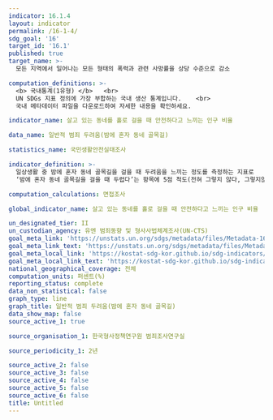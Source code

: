 ```yaml
---
indicator: 16.1.4
layout: indicator
permalink: /16-1-4/
sdg_goal: '16'
target_id: '16.1'
published: true
target_name: >-
  모든 지역에서 일어나는 모든 형태의 폭력과 관련 사망률을 상당 수준으로 감소

computation_definitions: >-
  <b> 국내통계(1유형) </b>   <br>
  UN SDGs 지표 정의에 가장 부합하는 국내 생산 통계입니다.    <br>
  국내 메타데이터 파일을 다운로드하여 자세한 내용을 확인하세요.

indicator_name: 살고 있는 동네를 홀로 걸을 때 안전하다고 느끼는 인구 비율

data_name: 일반적 범죄 두려움(밤에 혼자 동네 골목길)

statistics_name: 국민생활안전실태조사

indicator_definition: >-
  일상생활 중 밤에 혼자 동네 골목길을 걸을 때 두려움을 느끼는 정도를 측정하는 지표로
  ‘밤에 혼자 동네 골목길을 걸을 때 두렵다’는 항목에 5점 척도(전혀 그렇지 않다, 그렇지않은 편이다, 보통이다, 그런 편이다, 매우 그렇다)로 조사

computation_calculations: 면접조사

global_indicator_name: 살고 있는 동네를 홀로 걸을 때 안전하다고 느끼는 인구 비율

un_designated_tier: II
un_custodian_agency: 유엔 범죄동향 및 형사사법체계조사(UN-CTS)
goal_meta_link: 'https://unstats.un.org/sdgs/metadata/files/Metadata-16-01-04.pdf'
goal_meta_link_text: 'https://unstats.un.org/sdgs/metadata/files/Metadata-16-01-04.pdf'
goal_meta_local_link: 'https://kostat-sdg-kor.github.io/sdg-indicators/public/data/Metadata-16-01-04_KOR.pdf'
goal_meta_local_link_text: 'https://kostat-sdg-kor.github.io/sdg-indicators/public/data/Metadata-16-01-04_KOR.pdf'
national_geographical_coverage: 전체
computation_units: 퍼센트(%)
reporting_status: complete
data_non_statistical: false
graph_type: line
graph_title: 일반적 범죄 두려움(밤에 혼자 동네 골목길)
data_show_map: false
source_active_1: true

source_organisation_1: 한국형사정책연구원 범죄조사연구실

source_periodicity_1: 2년

source_active_2: false
source_active_3: false
source_active_4: false
source_active_5: false
source_active_6: false
title: Untitled
---
```


